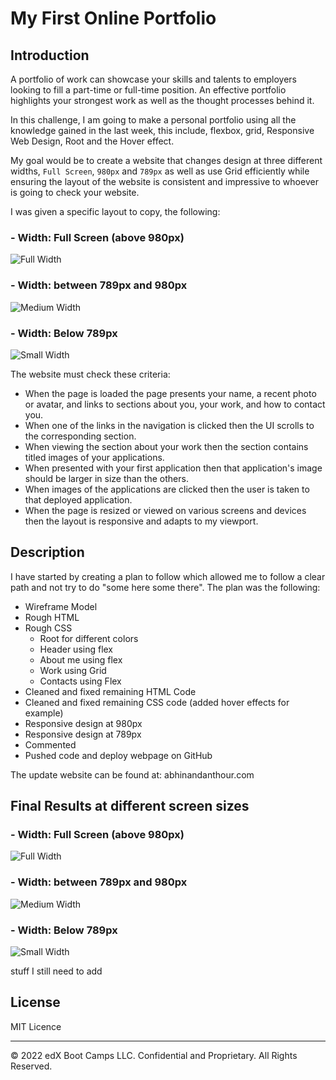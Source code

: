 # My First Online Portfolio

## Introduction

A portfolio of work can showcase your skills and talents to employers looking to fill a part-time or full-time position. An effective portfolio highlights your strongest work as well as the thought processes behind it.

In this challenge, I am going to make a personal portfolio using all the knowledge gained in the last week, this include, flexbox, grid, Responsive Web Design, Root and the Hover effect. 

My goal would be to create a website that changes design at three different widths, `Full Screen`, `980px` and `789px` as well as use Grid efficiently while ensuring the layout of the website is consistent and impressive to whoever is going to check your website.

I was given a specific layout to copy, the following: 

### - Width: Full Screen (above 980px) 
![Full Width](/Solution%20and%20instruction/LargeScreen.png)
### - Width: between 789px and 980px
![Medium Width](/Solution%20and%20instruction/Medium.png)
### - Width: Below 789px
![Small Width](/Solution%20and%20instruction/small.png)

The website must check these criteria: 
- When the page is loaded the page presents your name, a recent photo or avatar, and links to sections about you, your work, and how to contact you.
- When one of the links in the navigation is clicked then the UI scrolls to the corresponding section.
- When viewing the section about your work then the section contains titled images of your applications.
- When presented with your first application then that application's image should be larger in size than the others.
- When images of the applications are clicked then the user is taken to that deployed application.
- When the page is resized or viewed on various screens and devices then the layout is responsive and adapts to my viewport.

## Description

I have started by creating a plan to follow which allowed me to follow a clear path and not try to do "some here some there". 
The plan was the following:
- Wireframe Model
- Rough HTML
- Rough CSS
	- Root for different colors
	- Header using flex
	- About me using flex
	- Work using Grid
	- Contacts using Flex
- Cleaned and fixed remaining HTML Code
- Cleaned and fixed remaining CSS code (added hover effects for example)
- Responsive design at 980px
- Responsive design at 789px
- Commented
- Pushed code and deploy webpage on GitHub

The update website can be found at: abhinandanthour.com

## Final Results at different screen sizes

### - Width: Full Screen (above 980px) 
![Full Width](/Solution%20and%20instruction/Myownwebsite/FullWidthOwnWebsite.png)
### - Width: between 789px and 980px
![Medium Width](/Solution%20and%20instruction/Myownwebsite/980pxOwnWebsite.png)
### - Width: Below 789px
![Small Width](/Solution%20and%20instruction/Myownwebsite/789pxOwnWebsite.png)

stuff I still need to add
## License

MIT Licence

---

© 2022 edX Boot Camps LLC. Confidential and Proprietary. All Rights Reserved.

